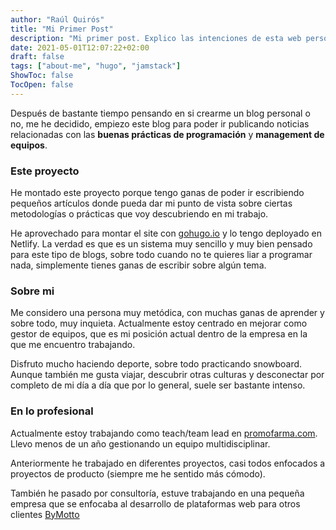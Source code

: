 ```yaml
---
author: "Raúl Quirós"
title: "Mi Primer Post"
description: "Mi primer post. Explico las intenciones de esta web personal."
date: 2021-05-01T12:07:22+02:00
draft: false
tags: ["about-me", "hugo", "jamstack"]
ShowToc: false
TocOpen: false
---
```


Después de bastante tiempo pensando en si crearme un blog personal o no, me he decidido, 
empiezo este blog para poder ir publicando noticias relacionadas con las **buenas prácticas 
de programación** y **management de equipos**.

### Este proyecto

He montado este proyecto porque tengo ganas de poder ir escribiendo pequeños artículos donde pueda
dar mi punto de vista sobre ciertas metodologías o prácticas que voy descubriendo en mi trabajo.

He aprovechado para montar el site con [gohugo.io](gohugo.io) y lo tengo deployado en Netlify. La
verdad es que es un sistema muy sencillo y muy bien pensado para este tipo de blogs, sobre todo cuando no te quieres
liar a programar nada, simplemente tienes ganas de escribir sobre algún tema.

### Sobre mi

Me considero una persona muy metódica, con muchas ganas de aprender y sobre todo, muy inquieta.
Actualmente estoy centrado en mejorar como gestor de equipos, que es mi posición actual dentro de la empresa
en la que me encuentro trabajando. 

Disfruto mucho haciendo deporte, sobre todo practicando snowboard. 
Aunque también me gusta viajar, descubrir otras culturas y desconectar por completo de mi día a día que
por lo general, suele ser bastante intenso.

### En lo profesional

Actualmente estoy trabajando como teach/team lead en [promofarma.com](https://promofarma.com).
Llevo menos de un año gestionando un equipo multidisciplinar.

Anteriormente he trabajado en diferentes proyectos, casi todos enfocados a proyectos de producto 
(siempre me he sentido más cómodo). 

También he pasado por consultoría, estuve trabajando en una pequeña empresa que se enfocaba al 
desarrollo de plataformas web para otros clientes [ByMotto](bymotto.com)

